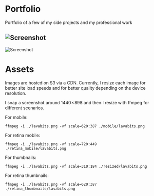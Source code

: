 # Portfolio
Portfolio of a few of my side projects and my professional work

![Screenshot](https://raw.githubusercontent.com/NathanielWroblewski/portfolio/master/screenshot1.png)
---
![Screenshot](https://raw.githubusercontent.com/NathanielWroblewski/portfolio/master/screenshot2.png)

Assets
===

Images are hosted on S3 via a CDN.  Currently, I resize each image for better
site load speeds and for better quality depending on the device resolution.

I snap a screenshot around 1440 × 898 and then I resize with ffmpeg for different scenarios.

For mobile:
```
ffmpeg -i ./lavabits.png -vf scale=620:387 ./mobile/lavabits.png
```

For retina mobile:
```
ffmpeg -i ./lavabits.png -vf scale=720:449 ./retina_mobile/lavabits.png
```

For thumbnails:
```
ffmpeg -i ./lavabits.png -vf scale=310:184 ./resized/lavabits.png
```

For retina thumbnails:
```
ffmpeg -i ./lavabits.png -vf scale=620:387 ./retina_thumbnails/lavabits.png
```
